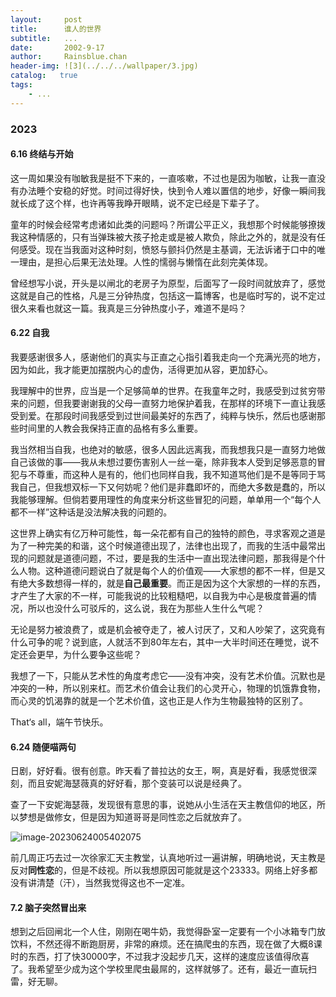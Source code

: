 ```yaml
---
layout:     post
title:      谁人的世界
subtitle:   ...
date:       2002-9-17
author:     Rainsblue.chan
header-img: ![3](../../../wallpaper/3.jpg)
catalog:   true
tags:
    - ...
---
```

### 2023

#### 6.16 终结与开始

这一周如果没有咖敏我是挺不下来的，一直咳嗽，不过也是因为咖敏，让我一直没有办法睡个安稳的好觉。时间过得好快，快到令人难以置信的地步，好像一瞬间我就长成了这个样，也许再等我睁开眼睛，说不定已经是下辈子了。

童年的时候会经常考虑诸如此类的问题吗？所谓公平正义，我想那个时候能够撩拨我这种情感的，只有当弹珠被大孩子抢走或是被人欺负，除此之外的，就是没有任何感受。现在当我面对这种时刻，愤怒与颤抖仍然是主基调，无法诉诸于口中的唯一理由，是担心后果无法处理。人性的懦弱与懒惰在此刻完美体现。

曾经想写小说，开头是以闸北的老房子为原型，后面写了一段时间就放弃了，感觉这就是自己的性格，凡是三分钟热度，包括这一篇博客，也是临时写的，说不定过很久来看也就这一篇。我真是三分钟热度小子，难道不是吗？

#### 6.22 自我

我要感谢很多人，感谢他们的真实与正直之心指引着我走向一个充满光亮的地方，因为如此，我才能更加摆脱内心的虚伪，活得更加从容，更加舒心。

我理解中的世界，应当是一个足够简单的世界。在我童年之时，我感受到过贫穷带来的问题，但我要谢谢我的父母一直努力地保护着我，在那样的环境下一直让我感受到爱。在那段时间我感受到过世间最美好的东西了，纯粹与快乐，然后也感谢那些时间里的人教会我保持正直的品格有多么重要。

我当然相当自我，也绝对的敏感，很多人因此远离我，而我想我只是一直努力地做自己该做的事——我从未想过要伤害别人一丝一毫，除非我本人受到足够恶意的冒犯与不尊重，而这种人是有的，他们也同样自我，我不知道骂他们是不是等同于骂我自己，但我想双标一下又何妨呢？他们是非蠢即坏的，而绝大多数是蠢的，所以我能够理解。但倘若要用理性的角度来分析这些冒犯的问题，单单用一个“每个人都不一样”这种话是没法解决我的问题的。

这世界上确实有亿万种可能性，每一朵花都有自己的独特的颜色，寻求客观之道是为了一种完美的和谐，这个时候道德出现了，法律也出现了，而我的生活中最常出现的问题就是道德问题，不过，要是我的生活中一直出现法律问题，那我得是个什么人物。这种道德问题说白了就是每个人的价值观——大家想的都不一样，但是又有绝大多数想得一样的，就是**自己最重要**。而正是因为这个大家想的一样的东西，才产生了大家的不一样，可能我说的比较粗糙吧，以自我为中心是极度普遍的情况，所以也没什么可驳斥的，这么说，我在为那些人生什么气呢？

无论是努力被浪费了，或是机会被夺走了，被人讨厌了，又和人吵架了，这究竟有什么可争的呢？说到底，人就活不到80年左右，其中一大半时间还在睡觉，说不定还会更早，为什么要争这些呢？

我想了一下，只能从艺术性的角度考虑它——没有冲突，没有艺术价值。沉默也是冲突的一种，所以别来杠。而艺术价值会让我们的心灵开心，物理的饥饿靠食物，而心灵的饥渴靠的就是一个艺术价值，这也正是人作为生物最独特的区别了。

That‘s all，端午节快乐。

#### 6.24 随便喵两句

日剧，好好看。很有创意。昨天看了普拉达的女王，啊，真是好看，我感觉很深刻，而且安妮海瑟薇真的好好看，那个变装可以说是经典了。

查了一下安妮海瑟薇，发现很有意思的事，说她从小生活在天主教信仰的地区，所以梦想是做修女，但是因为知道哥哥是同性恋之后就放弃了。

![image-20230624005402075](https://cdn.jsdelivr.net/gh/rainsbluechan/blogimage@main/img/image-20230624005402075.png)

前几周正巧去过一次徐家汇天主教堂，认真地听过一遍讲解，明确地说，天主教是反对**同性恋**的，但是不歧视。所以我想原因可能就是这个23333。网络上好多都没有讲清楚（汗），当然我觉得这也不一定准。

#### 7.2 脑子突然冒出来

想到之后回闸北一个人住，刚刚在喝牛奶，我觉得卧室一定要有一个小冰箱专门放饮料，不然还得不断跑厨房，非常的麻烦。还在搞爬虫的东西，现在做了大概8课时的东西，打了快30000字，不过我才没起步几天，这样的速度应该值得欣喜了。我希望至少成为这个学校里爬虫最屌的，这样就够了。还有，最近一直玩扫雷，好无聊。

